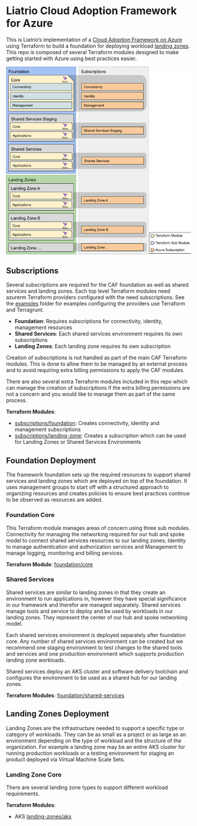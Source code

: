 # Liatrio Cloud Adoption Framework for Azure

This is Liatrio’s implementation of a [Cloud Adoption Framework on Azure](https://docs.microsoft.com/en-us/azure/cloud-adoption-framework/) using Terraform to build a foundation for deploying workload [landing zones](https://docs.microsoft.com/en-us/azure/cloud-adoption-framework/ready/landing-zone/). This repo is composed of several Terraform modules designed to make getting started with Azure using best practices easier.

![](./images/LiatrioCAFAzure.png)

## Subscriptions

Several subscriptions are required for the CAF foundation as well as shared services and landing zones. Each top level Terraform modules need azurerm Terraform providers configured with the need subscriptions. See the [examples](./examples/) folder for examples configuring the providers use Terraform and Terragrunt. 

 - **Foundation**: Requires subscriptions for connectivity, identity, management resources
 - **Shared Services**: Each shared services environment requires its own subscriptions
 - **Landing Zones**: Each landing zone requires its own subscription

Creation of subscriptions is not handled as part of the main CAF Terraform modules. This is done to allow them to be managed by an external process and to avoid requiring extra billing permissions to apply the CAF modules. 

There are also several extra Terraform modules included in this repo which can manage the creation of subscriptions if the extra billing permissions are not a concern and you would like to manage them as part of the same process.

**Terraform Modules**:
 - [subscriptions/foundation](./subscriptions/foundation): Creates connectivity, identity and management subscriptions
 - [subscriptions/landing-zone](./subscriptions/landing-zone): Creates a subscription which can be used for Landing Zones or Shared Services Environments


## Foundation Deployment

The framework foundation sets up the required resources to support shared services and landing zones which are deployed on top of the foundation. It uses management groups to start off with a structured approach to organizing resources and creates policies to ensure best practices continue to be observed as resources are added.

### Foundation Core

This Terraform module manages areas of concern using three sub modules. Connectivity for managing the networking required for our hub and spoke model to connect shared services resources to our landing zones; Identity to manage authentication and authorization services and Management to manage logging, monitoring and billing services.

**Terraform Module**: [foundation/core](./foundation/core/)

### Shared Services

Shared services are similar to landing zones in that they create an environment to run applications in, however they have special significance in our framework and therefor are managed separately. Shared services manage tools and service to deploy and be used by workloads in our landing zones. They represent the center of our hub and spoke networking model.

Each shared services environment is deployed separately after foundation core. Any number of shared services environment can be created but we recommend one staging environment to test changes to the shared tools and services and one production environment which supports production landing zone workloads.

Shared services deploy an AKS cluster and software delivery toolchain and configures the environment to be used as a shared hub for our landing zones.

**Terraform Modules**: [foundation/shared-services](./foundation/shared-services/)

## Landing Zones Deployment

Landing Zones are the infrastructure needed to support a specific type or category of workloads. They can be as small as a project or as large as an environment depending on the type of workload and the structure of the organization. For example a landing zone may be an entire AKS cluster for running production workloads or a testing environment for staging an product deployed via Virtual Machine Scale Sets.

### Landing Zone Core

There are several landing zone types to support different workload requirements. 

**Terraform Modules**: 
- AKS [landing-zones/aks](./landing-zones/aks/)

